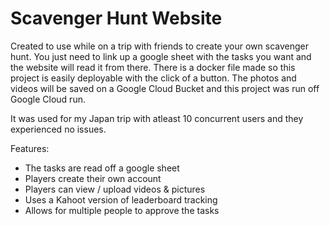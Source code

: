 # Scavenger Hunt Website

Created to use while on a trip with friends to create your own scavenger hunt. You just need to link up a google sheet with the tasks you want and the website will read it from there. There is a docker file made so this project is easily deployable with the click of a button.
The photos and videos will be saved on a Google Cloud Bucket and this project was run off Google Cloud run.

It was used for my Japan trip with atleast 10 concurrent users and they experienced no issues.

Features:
- The tasks are read off a google sheet
- Players create their own account
- Players can view / upload videos & pictures
- Uses a Kahoot version of leaderboard tracking
- Allows for multiple people to approve the tasks

